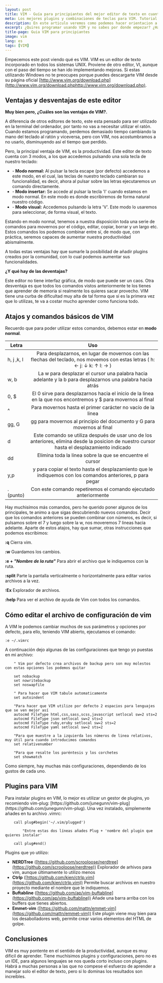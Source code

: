 ```yaml
---
layout: post
title: VIM - Guía para principiantes del mejor editor de texto en cuanto a productividad
meta: Los mejores plugins y combinaciones de teclas para VIM. Tutorial básico para principiantes.
description: En este articulo veremos como podemos hacer orientacion a objetos usando JavaScript.
excerpt: ¿Quires programar usando VIM y no sabes por donde empezar? ¿Has abierto VIM y no sabes como cerrarlo? ¿Quieres descubrir los mejores plugins de VIM? Entonces te recomiendo que leas esto. Explicare los atajos básicos, como configurar vim a nuestro gusto y como añadir plugins.
title-page: Guia VIM para principiantes
image: vim
lang: es
tags: [VIM]
---
```



Empecemos este post viendo qué es VIM. VIM es un editor de texto incorporado en todos los sistemas UNIX. Proviene de otro editor, VI, aunque con el paso del tiempo se han ido implementando mejoras.
Si estas utilizando Windows no te preocupes porque puedes descargarte VIM desde su página oficial [http://www.vim.org/download.php](http://www.vim.org/download.phphttp://www.vim.org/download.php).

<h2>Ventajas y desventajas de este editor</h2>

<b>Muy bien pero, ¿Cuáles son las ventajas de VIM?.</b> 

A diferencia de otros editores de texto, este esta pensado para ser utilizado en la terminal del ordenador, por tanto no vas a necesitar utilizar el ratón. Cuando estamos programando,
perdemos demasiado tiempo cambiando la mano del teclado al ratón y viceversa, pero con VIM, nos acostumbramos a no usarlo, disminuyendo así el tiempo que perdido.

Pero, la principal ventaja de VIM, es la productividad. Este editor de texto cuenta con 3 modos, a los que accedemos pulsando una sola tecla de nuestro teclado:
<ul>
    <li>-<b> Modo normal:</b> Al pulsar la tecla escape (por defecto) accedemos a este modo, en el cual, las teclas de nuestro teclado cambiaran su funcionalidad, es decir, ahora al pulsar sobre las letras ejecutaremos un comando directamente.</li>
    <li>-<b> Modo insertar:</b> Se accede al pulsar la tecla 'I' cuando estamos en modo normal. En este modo es donde escribiremos de forma natural nuestro código.</li>
    <li>-<b> Modo visual:</b> Accedemos pulsando la letra 'V'. Este modo lo usaremos para seleccionar, de forma visual, el texto. </li>
</ul>
Estando en modo normal, tenemos a nuestra disposición toda una serie de comandos para movernos por el código, editar, copiar, borrar y un largo etc. Estos comandos los podemos combinar entre sí, de modo que, con práctica, seremos capaces de aumentar nuestra 
productividad abismalmente.

A todas estas ventajas hay que sumarle la posibilidad de añadir plugins creados por la comunidad, con lo cual podemos aumentar sus funcionalidades.

<b>¿Y qué hay de las deventajas?</b>

Este editor no tiene interfaz gráfica, de modo que puede ser un caos. Otra desventaja es que todos los comandos vistos anteriormente te los tienes que aprender
de memoria si realmente los quieres sacar provecho.
VIM tiene una curba de dificultad muy alta de tal forma que si es la primera vez que lo utilizas, te va a costar mucho aprender como funciona todo.

<h2>Atajos y comandos básicos de VIM</h2>

Recuerdo que para poder utilizar estos comandos, debemos estar en <b>modo normal</b>.

| Letra        | Uso           | 
| ------------- |:-------------:| 
| h, j ,k, l      | Para desplazarnos, en lugar de movernos con las flechas del teclado, nos movemos con estas letras ( h: ←  j: ↓  k: ↑  l: → ) | 
| w, b      | La w para desplazar el cursor una palabra hacia adelante y la b para desplazarnos una palabra hacia atrás |
| 0, $ | El 0 sirve para desplazarnos hacia el inicio de la linea en la que nos encontremos y $ para movernos al final      |
|^| Para movernos hasta el primer carácter no vacío de la linea|
| gg, G |gg para movernos al principio del documento y G para movernos al final|
| d|Este comando se utiliza después de usar uno de los anteriores, elimina desde la posicion de nuestro cursor hasta el desplazamiento indicado|
| dd| Elimina toda la linea sobre la que se encuentre el cursor|
| y,p|y para copiar el texto hasta el desplazamiento que le indiquemos con los comandos anteriores, p para pegar|
| . (punto)|Con este comando repetiremos el comando ejecutado anteriormente|

Hay muchisímos más comandos, pero he querido poner algunos de los principales, te animo a que sigas descubriendo nuevos comandos. Decir que los comandos anteriores se pueden
combinar con números, es decir, si pulsamos sobre el 7 y luego sobre la w, nos moveremos 7 lineas hacia adelante.
Aparte de estos atajos, hay que sumar, otras instrucciones que podemos escribimos:

<b>:q</b> Cierra vim.

<b>:w</b> Guardamos los cambios.

<b>:e + <em>"Nombre de la ruta"</em></b> Para abrir el archivo que le indiquemos con la ruta.

<b>:split</b> Parte la pantalla verticalmente o horizontalmente para editar varios archivos a la vez.

<b>:Ex</b> Explorador de archivos.

<b>:help</b> Para ver el archivo de ayuda de Vim con todos los comandos.

<h2>Cómo editar el archivo de configuración de vim</h2>

A VIM le podemos cambiar muchos de sus parámetros y opciones por defecto, para ello, teniendo VIM abierto, ejecutamos el comando:

    :e ~/.vimrc

A continuación dejo algunas de las configuraciones que tengo yo puestas en mi archivo:

```
    " Vim por defecto crea archivos de backup pero son muy molestos con estas opciones los podemos quitar

    set nobackup       
    set nowritebackup   
    set noswapfile     
    
    " Para hacer que VIM tabule automaticamente
    set autoindent

    "Para hacer que VIM utilize por defecto 2 espacios para lenguajes que se ven mejor así
    autocmd FileType html,css,sass,scss,javascript setlocal sw=2 sts=2
    autocmd FileType json setlocal sw=2 sts=2
    autocmd FileType ruby,eruby setlocal sw=2 sts=2
    autocmd FileType yaml setlocal sw=2 sts=2

    "Para que muestre a la izquierda los números de linea relativos, muy útil para cuando introducimos comandos
    set relativenumber  

    "Para que resalte los paréntesis y los corchetes
    set showmatch        

```
Como siempre, hay muchas más configuraciones, dependiendo de los gustos de cada uno.

<h2>Plugins para VIM</h2>
Para instalar plugins en VIM, lo mejor es utilizar un gestor de plugins, yo recomiendo vim-plug: [https://github.com/junegunn/vim-plug](https://github.com/junegunn/vim-plug).
Una vez instalado, simplemente añades en tu archivo .vimrc:

```
    call plug#begin('~/.vim/plugged')

        "Entre estas dos líneas añades Plug + 'nombre del plugin que quieres instalar'

    call plug#end()
```
Plugins que yo utilizo:

- <b>NERDTree</b> ([https://github.com/scrooloose/nerdtree](https://github.com/scrooloose/nerdtree)) Explorador de arhivos para vim, aunque últimamente lo utilizo menos
- <b>Ctrlp</b> ([https://github.com/kien/ctrlp.vim](https://github.com/kien/ctrlp.vim)) Permite buscar archivos en nuestro proyecto mediante el nombre que le indiquemos.
- <b>Buftabline</b> ([https://github.com/ap/vim-buftabline](https://github.com/ap/vim-buftabline)) Añade una barra arriba con los buffers que tienes abiertos.
- <b>Emmet-vim</b> ([https://github.com/mattn/emmet-vim](https://github.com/mattn/emmet-vim)) Este plugin viene muy bien para los desabolladores web, permite crear varios elementos del HTML de golpe.

<h2>Conclusiones</h2>
VIM es muy pontente en el sentido de la productividad, aunque es muy dificil de aprender. Tiene muchísimos plugins y configuraciones, pero no es un IDE, para 
algunos lenguajes se nos queda corto incluso con plugins. Habrá a muchas personas a las que no compese el esfuerzo de aprender a manejar solo el editor de texto,
pero si lo dominas los resultados son increíbles.





